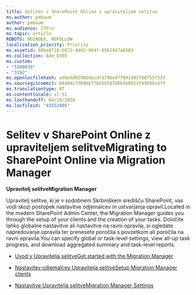 ```yaml
---
title: Selitev v SharePoint Online z upraviteljem selitve
ms.author: pebaum
author: pebaum
ms.audience: ITPro
ms.topic: article
ROBOTS: NOINDEX, NOFOLLOW
localization_priority: Priority
ms.assetid: 686e8f18-b871-4dd2-864f-8562947ab583
ms.collection: Adm_O365
ms.custom:
- "5300030"
- "3192"
ms.openlocfilehash: ad9e9d929664ecdfd796e977891d83f80f557333
ms.sourcegitcommit: 04484c73b96bf76d1b50796b3e8913f49095c4f3
ms.translationtype: HT
ms.contentlocale: sl-SI
ms.lasthandoff: 04/18/2020
ms.locfileid: "43552805"
---
```

# <a name="migrating-to-sharepoint-online-via-migration-manager"></a><span data-ttu-id="2df77-102">Selitev v SharePoint Online z upraviteljem selitve</span><span class="sxs-lookup"><span data-stu-id="2df77-102">Migrating to SharePoint Online via Migration Manager</span></span>

<span data-ttu-id="2df77-103">**Upravitelj selitve**</span><span class="sxs-lookup"><span data-stu-id="2df77-103">**Migration Manager**</span></span>

<span data-ttu-id="2df77-104">Upravitelj selitve, ki je v sodobnem Skrbniškem središču SharePoint, vas vodi skozi postopek nastavitve odjemalcev in ustvarjanja opravil.</span><span class="sxs-lookup"><span data-stu-id="2df77-104">Located in the modern SharePoint Admin Center, the Migration Manager guides you through the setup of your clients and the creation of your tasks.</span></span> <span data-ttu-id="2df77-105">Določite lahko globalne nastavitve ali nastavitve na ravni opravila, si ogledate napredovanje opravila ter prenesete poročila s povzetkom ali poročila na ravni opravila.</span><span class="sxs-lookup"><span data-stu-id="2df77-105">You can specify global or task-level settings, view all-up task progress, and download aggregated summary and task-level reports.</span></span>

- [<span data-ttu-id="2df77-106">Uvod v Upravitelja selitve</span><span class="sxs-lookup"><span data-stu-id="2df77-106">Get started with the Migration Manager</span></span>](https://docs.microsoft.com/sharepointmigration/mm-get-started)

- [<span data-ttu-id="2df77-107">Nastavitev odjemalcev Upravitelja selitve</span><span class="sxs-lookup"><span data-stu-id="2df77-107">Setup Migration Manager clients</span></span>](https://docs.microsoft.com/sharepointmigration/mm-setup-clients)

- [<span data-ttu-id="2df77-108">Nastavitve Upravitelja selitve</span><span class="sxs-lookup"><span data-stu-id="2df77-108">Migration Manager Settings</span></span>](https://docs.microsoft.com/sharepointmigration/mm-settings)
